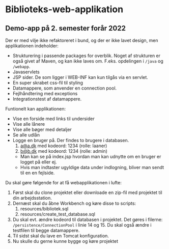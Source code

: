 # Biblioteks-web-applikation
## Demo-app på 2. semester forår 2022

Der er med vilje ikke refaktoreret i bund, og der er ikke lavet design, men applikationen indeholder:

- Strukturering i passende packages for overblik. Noget af strukturen er også givet af Maven, og kan ikke laves om. F.eks. opdelingen i `/java` og `/webapp`.
- Javaservlets
- JSP sider. De som ligger i WEB-INF kan kun tilgås via en servlet.
- En super skrabet css-fil til styling
- Datamappere, som anvender en connection pool.
- Fejlhåndtering med exceptions
- Integrationstest af datamappere.

Funtionelt kan applikationen:

- Vise en forside med links til undersider
- Vise alle lånere
- Vise alle bøger med detaljer
- Se alle udlån
- Logge en bruger på. Der findes to brugere i databasen.
  1. a@a.dk med kodeord: 1234 (rolle: laaner)
  2. b@b.dk med kodeord: 1234 (rolle: admin)
  - Man kan se på index.jsp hvordan man kan udnytte om en bruger er logget på eller ej.
  - Hvis man indtaster ugyldige data under indlogning, bliver man sendt til en en fejlside.

Du skal gøre følgende for at få webapplikationen i lufte:
1. Først skal du clone projektet eller downloade en zip-fil med projektet til din arbejdsstation.
2. Dernæst skal du åbne Workbench og køre disse to scripts:
   1. resources/bibliotek.sql
   2. resources/create_test_database.sql
3. Du skal evt. ændre kodeord til databasen i projektet. Det gøres i filerne: `/persistence/ConnectionPool` i linie 14 og 15. Du skal også ændre i testfilen til begge datamappere.
4. Til sidst skal du lave en Tomcat konfiguration.
5. Nu skulle du gerne kunne bygge og køre projektet

